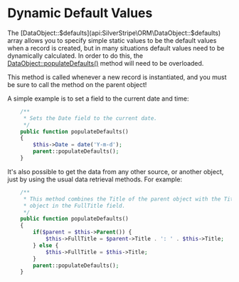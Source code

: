 # Dynamic Default Values

The [DataObject::$defaults](api:SilverStripe\ORM\DataObject::$defaults) array allows you to specify simple static values to be the default values when a
record is created, but in many situations default values need to be dynamically calculated. In order to do this, the
[DataObject::populateDefaults()](api:SilverStripe\ORM\DataObject::populateDefaults()) method will need to be overloaded.

This method is called whenever a new record is instantiated, and you must be sure to call the method on the parent
object!

A simple example is to set a field to the current date and time:

```php
	/**
	 * Sets the Date field to the current date.
	 */
	public function populateDefaults() 
	{
		$this->Date = date('Y-m-d');
		parent::populateDefaults();
	}
```
It's also possible to get the data from any other source, or another object, just by using the usual data retrieval
methods. For example:

```php
	/**
	 * This method combines the Title of the parent object with the Title of this
	 * object in the FullTitle field.
	 */
	public function populateDefaults() 
	{
		if($parent = $this->Parent()) {
			$this->FullTitle = $parent->Title . ': ' . $this->Title;
		} else {
			$this->FullTitle = $this->Title;
		}
		parent::populateDefaults();
	}
```